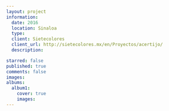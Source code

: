 ```yaml
---
layout: project
information:
  date: 2016
  location: Sinaloa
  type:
  client: Sietecolores
  client_url: http://sietecolores.mx/en/Proyectos/acertijo/
  description:

starred: false
published: true
comments: false
images:
albums:
  album1:
    cover: true
    images:
---
```

